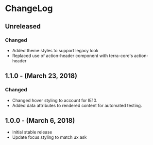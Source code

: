 ChangeLog
=========

Unreleased
-----------------
### Changed
* Added theme styles to support legacy look
* Replaced use of action-header component with terra-core's action-header

1.1.0 - (March 23, 2018)
------------------
### Changed
* Changed hover styling to account for IE10.
* Added data attributes to rendered content for automated testing.

1.0.0 - (March 6, 2018)
------------------
* Initial stable release
* Update focus styling to match ux ask
